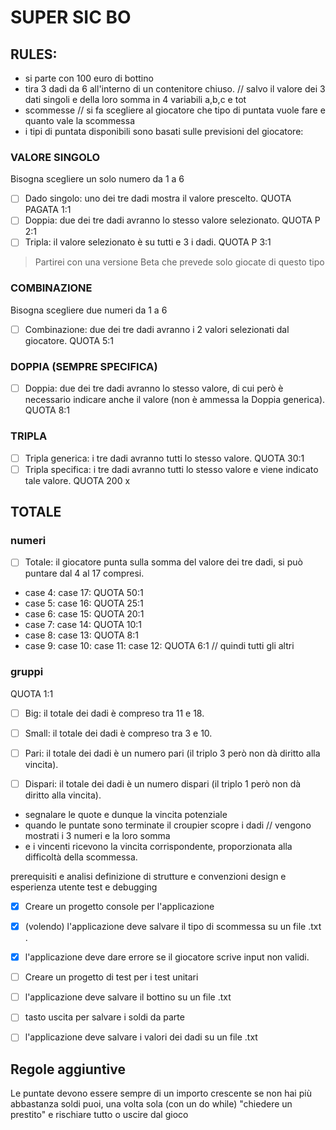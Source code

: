 # SUPER SIC BO 
## RULES:

  - si parte con 100 euro di bottino 
  - tira 3 dadi da 6 all'interno di un contenitore chiuso. // salvo il valore dei 3 dati singoli e della loro somma in 4 variabili a,b,c e tot
  - scommesse // si fa scegliere al giocatore che tipo di puntata vuole fare e quanto vale la scommessa
  - i tipi di puntata disponibili sono basati sulle previsioni del giocatore: 

### VALORE SINGOLO
Bisogna scegliere un solo numero da 1 a 6 
- [ ]  Dado singolo: uno dei tre dadi mostra il valore prescelto. QUOTA PAGATA 1:1
- [ ]  Doppia: due dei tre dadi avranno lo stesso valore selezionato. QUOTA P 2:1
- [ ]  Tripla: il valore selezionato è su tutti e 3 i dadi. QUOTA P 3:1

> Partirei con una versione Beta che prevede solo giocate di questo tipo

### COMBINAZIONE 
Bisogna scegliere due numeri da 1 a 6 
- [ ]  Combinazione: due dei tre dadi avranno i 2 valori selezionati dal giocatore.
 QUOTA 5:1


### DOPPIA (SEMPRE SPECIFICA)
- [ ]  Doppia: due dei tre dadi avranno lo stesso valore, di cui però è necessario indicare anche il valore (non è ammessa la Doppia generica).
 QUOTA 8:1

### TRIPLA
- [ ]  Tripla generica: i tre dadi avranno tutti lo stesso valore. QUOTA 30:1
- [ ]  Tripla specifica: i tre dadi avranno tutti lo stesso valore e viene indicato tale valore. QUOTA 200 x 

## TOTALE
### numeri
- [ ]  Totale: il giocatore punta sulla somma del valore dei tre dadi, si può puntare dal 4 al 17 compresi.
- case 4: case 17: QUOTA 50:1
- case 5: case 16: QUOTA 25:1
- case 6: case 15: QUOTA 20:1
- case 7: case 14: QUOTA 10:1
- case 8: case 13: QUOTA 8:1
- case 9: case 10: case 11: case 12: QUOTA 6:1 // quindi tutti gli altri
### gruppi
QUOTA 1:1
- [ ]  Big: il totale dei dadi è compreso tra 11 e 18.
- [ ]  Small: il totale dei dadi è compreso tra 3 e 10.
- [ ]  Pari: il totale dei dadi è un numero pari (il triplo 3 però non dà diritto alla vincita).
- [ ]  Dispari: il totale dei dadi è un numero dispari (il triplo 1 però non dà diritto alla vincita).


  - segnalare le quote e dunque la vincita potenziale
  - quando le puntate sono terminate il croupier scopre i dadi // vengono mostrati i 3 numeri e la loro somma 
  - e i vincenti ricevono la vincita corrispondente, proporzionata alla difficoltà della scommessa. 

  prerequisiti e analisi
  definizione di strutture e convenzioni
  design e esperienza utente
  test e debugging

- [x]  Creare un progetto console per l'applicazione
- [x]  (volendo) l'applicazione deve salvare il tipo di scommessa su un file .txt .
- [x]  l'applicazione deve dare errore se il giocatore scrive input non validi.
- [ ]  Creare un progetto di test per i test unitari
- [ ]  l'applicazione deve salvare il bottino su un file .txt 
- [ ]  tasto uscita per salvare i soldi da parte

- [ ]  l'applicazione deve salvare i valori dei dadi su un file .txt
## Regole aggiuntive
Le puntate devono essere sempre di un importo crescente 
se non hai più abbastanza soldi puoi, una volta sola (con un do while)
"chiedere un prestito" e rischiare tutto 
o uscire dal gioco 
